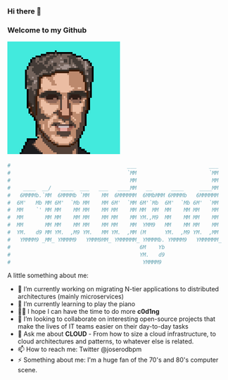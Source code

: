 ### Hi there 👋
### Welcome to my Github

![alt text](https://github.com/c10udg0d/c10udg0d/blob/main/PixelProfile.png "c10udg0d a.k.a. José Rodrigues") 

```bash
#                                     ___                       ___
#                                     `MM                       `MM
#                                      MM                        MM
#    ____  __/   ____  ___   ___   ____MM   __      ____     ____MM
#   6MMMMb.`MM  6MMMMb `MM    MM  6MMMMMM  6MMbMMM 6MMMMb   6MMMMMM
#  6M'   Mb MM 6M'  `Mb MM    MM 6M'  `MM 6M'`Mb  6M'  `Mb 6M'  `MM
#  MM    `' MM MM    MM MM    MM MM    MM MM  MM  MM    MM MM    MM
#  MM       MM MM    MM MM    MM MM    MM YM.,M9  MM    MM MM    MM
#  MM       MM MM    MM MM    MM MM    MM  YMM9   MM    MM MM    MM
#  YM.   d9 MM YM.  ,M9 YM.   MM YM.  ,MM (M      YM.  ,M9 YM.  ,MM
#   YMMMM9 _MM_ YMMMM9   YMMM9MM_ YMMMMMM_ YMMMMb. YMMMM9   YMMMMMM_
#                                         6M    Yb
#                                         YM.   d9
#                                          YMMMM9
```

A little something about me:
- 🔭 I’m currently working on migrating N-tier applications to distributed architectures (mainly microservices)
- 🌱 I’m currently learning to play the piano
- 🙏🏻 I hope I can have the time to do more **c0d1ng**
- 👯 I’m looking to collaborate on interesting open-source projects that make the lives of IT teams easier on their day-to-day tasks
- 💬 Ask me about **CLOUD** - From how to size a cloud infrastructure, to cloud architectures and patterns, to whatever else is related.
- 📫 How to reach me: Twitter @joserodbpm
- ⚡ Something about me: I'm a huge fan of the 70's and 80's computer scene.
<!--
**c10udg0d/c10udg0d** is a ✨ _special_ ✨ repository because its `README.md` (this file) appears on your GitHub profile.

Here are some ideas to get you started:

- 🔭 I’m currently working on migrating N-tier applications to distributed architectures (mainly microservices)
- 🌱 I’m currently learning to play the piano
- 👯 I’m looking to collaborate on ...
- 🤔 I’m looking for help with ...
- 💬 Ask me about ...
- 📫 How to reach me: ...
- 😄 Pronouns: ...
- ⚡ Fun fact: I'm a huge fan of the 70's and 80's computer scene.
-->
